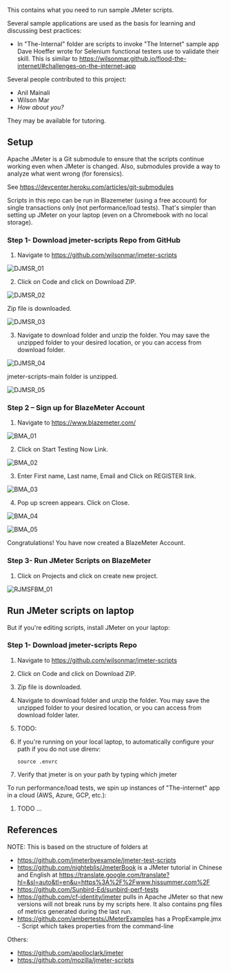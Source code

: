 This contains what you need to run sample JMeter scripts.

Several sample applications are used as the basis for learning and discussing best practices:

   * In "The-Internal" folder are scripts to invoke "The Internet" sample app Dave Hoeffer wrote for Selenium functional testers use to validate their skill. This is similar to https://wilsonmar.github.io/flood-the-internet/#challenges-on-the-internet-app

Several people contributed to this project:
   * Anil Mainali 
   * Wilson Mar
   * <em>How about you?</em>

They may be available for tutoring.

## Setup

Apache JMeter is a Git submodule to ensure that the scripts continue working even when JMeter is changed.
Also, submodules provide a way to analyze what went wrong (for forensics).

See https://devcenter.heroku.com/articles/git-submodules

Scripts in this repo can be run in Blazemeter (using a free account) for single transactions only (not performance/load tests).
That's simpler than setting up JMeter on your laptop (even on a Chromebook with no local storage).

### Step 1- Download jmeter-scripts Repo from GitHub

1. Navigate to https://github.com/wilsonmar/jmeter-scripts

![DJMSR_01](https://user-images.githubusercontent.com/10678180/124376825-6b524880-dc6e-11eb-8c13-4205efcdd6d5.png)

2. Click on Code and click on Download ZIP.

![DJMSR_02](https://user-images.githubusercontent.com/10678180/124376826-6beadf00-dc6e-11eb-9d1b-ff0470020591.png)

Zip file is downloaded.

![DJMSR_03](https://user-images.githubusercontent.com/10678180/124376827-6beadf00-dc6e-11eb-9c48-505a9ce27c1c.png)

3. Navigate to download folder and unzip the folder. You may save the unzipped folder to your desired location, or you can access from download folder.

![DJMSR_04](https://user-images.githubusercontent.com/10678180/124376828-6beadf00-dc6e-11eb-8ebb-660be859ce9f.png)

jmeter-scripts-main folder is unzipped.

![DJMSR_05](https://user-images.githubusercontent.com/10678180/124376829-6beadf00-dc6e-11eb-9230-d0ea2d318963.png)

### Step 2 – Sign up for BlazeMeter Account

1. Navigate to https://www.blazemeter.com/

![BMA_01](https://user-images.githubusercontent.com/10678180/124376016-8cb13580-dc6a-11eb-91cc-42471ddcfbb2.png)

2. Click on Start Testing Now Link.

![BMA_02](https://user-images.githubusercontent.com/10678180/124376017-8cb13580-dc6a-11eb-9b86-1f556e08b07c.png)

3. Enter First name, Last name, Email and Click on REGISTER link.

![BMA_03](https://user-images.githubusercontent.com/10678180/124376019-8cb13580-dc6a-11eb-817c-4219670a39ce.png)

4. Pop up screen appears. Click on Close.

![BMA_04](https://user-images.githubusercontent.com/10678180/124376022-8d49cc00-dc6a-11eb-9705-0245e808e007.png)

![BMA_05](https://user-images.githubusercontent.com/10678180/124376023-8d49cc00-dc6a-11eb-93d3-23948d8240a7.png)

Congratulations! You have now created a BlazeMeter Account.

### Step 3- Run JMeter Scripts on BlazeMeter
1. Click on Projects and click on create new project.

![RJMSFBM_01](https://user-images.githubusercontent.com/10678180/124377429-7e1a4c80-dc71-11eb-8ed0-65f651434ece.png)



## Run JMeter scripts on laptop

But if you're editing scripts, install JMeter on your laptop:

### Step 1- Download jmeter-scripts Repo
1.	Navigate to https://github.com/wilsonmar/jmeter-scripts
2.	Click on Code and click on Download ZIP.
3.	Zip file is downloaded.
4.	Navigate to download folder and unzip the folder. You may save the unzipped folder to your desired location, or you can access from download folder later.

1. TODO:
2. If you're running on your local laptop, to automatically configure your path if you do not use direnv:

   `source .envrc`

3. Verify that jmeter is on your path by typing which jmeter

To run performance/load tests, we spin up instances of "The-internet" app in a cloud (AWS, Azure, GCP, etc.):

1. TODO ...


## References

NOTE: This is based on the structure of folders at
* https://github.com/jmeterbyexample/jmeter-test-scripts
* https://github.com/nighteblis/JmeterBook is a JMeter tutorial in Chinese and English at https://translate.google.com/translate?hl=&sl=auto&tl=en&u=https%3A%2F%2Fwww.hissummer.com%2F
* https://github.com/Sunbird-Ed/sunbird-perf-tests
* https://github.com/cf-identity/jmeter pulls in Apache JMeter so that new versions will not break runs by my scripts here.
   It also contains png files of metrics generated during the last run.
* https://github.com/ambertests/JMeterExamples has a PropExample.jmx - Script which takes properties from the command-line

Others:
* https://github.com/apolloclark/jmeter
* https://github.com/mozilla/jmeter-scripts
